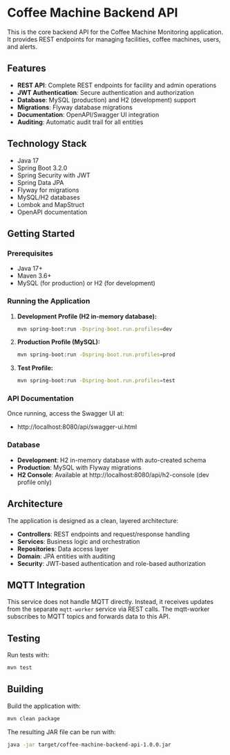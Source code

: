 # Coffee Machine Backend API

This is the core backend API for the Coffee Machine Monitoring application. It provides REST endpoints for managing facilities, coffee machines, users, and alerts.

## Features

- **REST API**: Complete REST endpoints for facility and admin operations
- **JWT Authentication**: Secure authentication and authorization
- **Database**: MySQL (production) and H2 (development) support
- **Migrations**: Flyway database migrations
- **Documentation**: OpenAPI/Swagger UI integration
- **Auditing**: Automatic audit trail for all entities

## Technology Stack

- Java 17
- Spring Boot 3.2.0
- Spring Security with JWT
- Spring Data JPA
- Flyway for migrations
- MySQL/H2 databases
- Lombok and MapStruct
- OpenAPI documentation

## Getting Started

### Prerequisites

- Java 17+
- Maven 3.6+
- MySQL (for production) or H2 (for development)

### Running the Application

1. **Development Profile (H2 in-memory database):**
   ```bash
   mvn spring-boot:run -Dspring-boot.run.profiles=dev
   ```

2. **Production Profile (MySQL):**
   ```bash
   mvn spring-boot:run -Dspring-boot.run.profiles=prod
   ```

3. **Test Profile:**
   ```bash
   mvn spring-boot:run -Dspring-boot.run.profiles=test
   ```

### API Documentation

Once running, access the Swagger UI at:
- http://localhost:8080/api/swagger-ui.html

### Database

- **Development**: H2 in-memory database with auto-created schema
- **Production**: MySQL with Flyway migrations
- **H2 Console**: Available at http://localhost:8080/api/h2-console (dev profile only)

## Architecture

The application is designed as a clean, layered architecture:

- **Controllers**: REST endpoints and request/response handling
- **Services**: Business logic and orchestration
- **Repositories**: Data access layer
- **Domain**: JPA entities with auditing
- **Security**: JWT-based authentication and role-based authorization

## MQTT Integration

This service does not handle MQTT directly. Instead, it receives updates from the separate `mqtt-worker` service via REST calls. The mqtt-worker subscribes to MQTT topics and forwards data to this API.

## Testing

Run tests with:
```bash
mvn test
```

## Building

Build the application with:
```bash
mvn clean package
```

The resulting JAR file can be run with:
```bash
java -jar target/coffee-machine-backend-api-1.0.0.jar
```